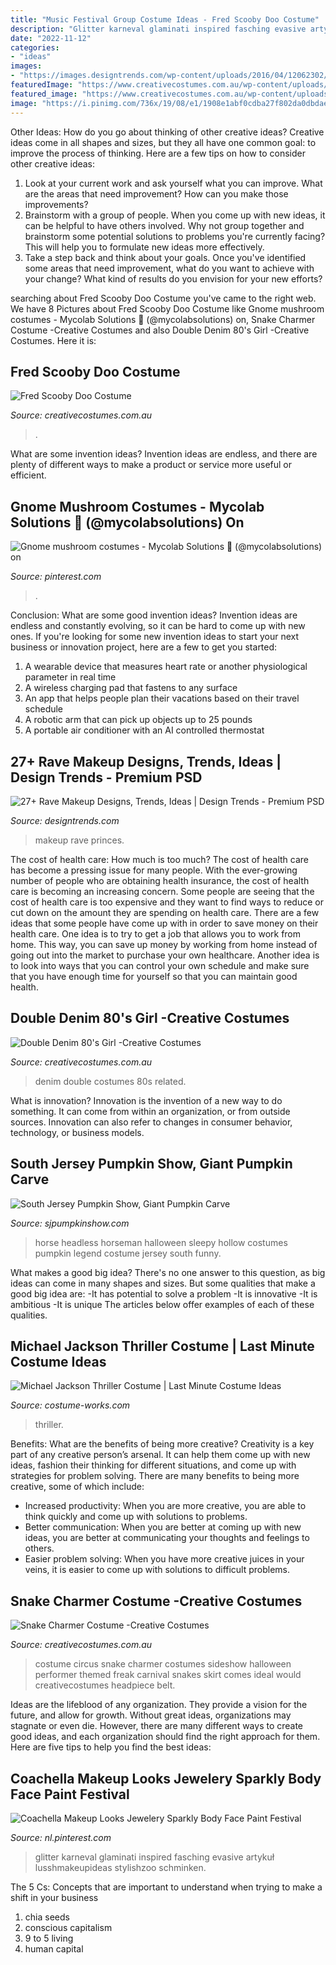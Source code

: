 ```yaml
---
title: "Music Festival Group Costume Ideas - Fred Scooby Doo Costume"
description: "Glitter karneval glaminati inspired fasching evasive artykuł lusshmakeupideas stylishzoo schminken"
date: "2022-11-12"
categories:
- "ideas"
images:
- "https://images.designtrends.com/wp-content/uploads/2016/04/12062302/Princes-Style-Rave-Makeup-1.jpg"
featuredImage: "https://www.creativecostumes.com.au/wp-content/uploads/2018/07/CC_April_18_124-768x1024.jpg"
featured_image: "https://www.creativecostumes.com.au/wp-content/uploads/2014/07/RWP_160_web.jpg"
image: "https://i.pinimg.com/736x/19/08/e1/1908e1abf0cdba27f802da0dbdae2479.jpg"
---
```



Other Ideas: How do you go about thinking of other creative ideas?
Creative ideas come in all shapes and sizes, but they all have one common goal: to improve the process of thinking. Here are a few tips on how to consider other creative ideas:
1. Look at your current work and ask yourself what you can improve. What are the areas that need improvement? How can you make those improvements?
2. Brainstorm with a group of people. When you come up with new ideas, it can be helpful to have others involved. Why not group together and brainstorm some potential solutions to problems you're currently facing? This will help you to formulate new ideas more effectively.
3. Take a step back and think about your goals. Once you've identified some areas that need improvement, what do you want to achieve with your change? What kind of results do you envision for your new efforts?

	

		
searching about Fred Scooby Doo Costume you've came to the right web. We have 8 Pictures about Fred Scooby Doo Costume like Gnome mushroom costumes - Mycolab Solutions 🍄 (@mycolabsolutions) on, Snake Charmer Costume -Creative Costumes and also Double Denim 80&#039;s Girl -Creative Costumes. Here it is:
		
    
## Fred Scooby Doo Costume

<img loading=lazy src="https://www.creativecostumes.com.au/wp-content/uploads/2018/07/CC_April_18_124-768x1024.jpg" onerror="this.onerror=null;this.src='https://tse2.mm.bing.net/th?id=OIP.1mWLH15EhDKUCnTcqwvPggHaJ4&amp;pid=15.1';" alt="Fred Scooby Doo Costume">

_Source: creativecostumes.com.au_

>. 

	

What are some invention ideas?
Invention ideas are endless, and there are plenty of different ways to make a product or service more useful or efficient.

    
## Gnome Mushroom Costumes - Mycolab Solutions 🍄 (@mycolabsolutions) On

<img loading=lazy src="https://i.pinimg.com/736x/19/08/e1/1908e1abf0cdba27f802da0dbdae2479.jpg" onerror="this.onerror=null;this.src='https://tse3.mm.bing.net/th?id=OIP.9FJv6NjICuBFFcw9OWSLLwHaHa&amp;pid=15.1';" alt="Gnome mushroom costumes - Mycolab Solutions 🍄 (@mycolabsolutions) on">

_Source: pinterest.com_

>. 

	

Conclusion: What are some good invention ideas?
Invention ideas are endless and constantly evolving, so it can be hard to come up with new ones. If you're looking for some new invention ideas to start your next business or innovation project, here are a few to get you started: 
1. A wearable device that measures heart rate or another physiological parameter in real time 
2. A wireless charging pad that fastens to any surface 
3. An app that helps people plan their vacations based on their travel schedule 
4. A robotic arm that can pick up objects up to 25 pounds 
5. A portable air conditioner with an AI controlled thermostat 

    
## 27+ Rave Makeup Designs, Trends, Ideas | Design Trends - Premium PSD

<img loading=lazy src="https://images.designtrends.com/wp-content/uploads/2016/04/12062302/Princes-Style-Rave-Makeup-1.jpg" onerror="this.onerror=null;this.src='https://tse4.mm.bing.net/th?id=OIP.Do0Z3XdxsYmRFqcuSb4jWQHaIZ&amp;pid=15.1';" alt="27+ Rave Makeup Designs, Trends, Ideas | Design Trends - Premium PSD">

_Source: designtrends.com_

>makeup rave princes. 

	

The cost of health care: How much is too much?
The cost of health care has become a pressing issue for many people. With the ever-growing number of people who are obtaining health insurance, the cost of health care is becoming an increasing concern. Some people are seeing that the cost of health care is too expensive and they want to find ways to reduce or cut down on the amount they are spending on health care. There are a few ideas that some people have come up with in order to save money on their health care. One idea is to try to get a job that allows you to work from home. This way, you can save up money by working from home instead of going out into the market to purchase your own healthcare. Another idea is to look into ways that you can control your own schedule and make sure that you have enough time for yourself so that you can maintain good health.

    
## Double Denim 80&#039;s Girl -Creative Costumes

<img loading=lazy src="https://www.creativecostumes.com.au/wp-content/uploads/2014/07/RWP_160_web.jpg" onerror="this.onerror=null;this.src='https://tse1.mm.bing.net/th?id=OIP.qOM1nznuNFavPPGr-o9zqgHaJ4&amp;pid=15.1';" alt="Double Denim 80&#039;s Girl -Creative Costumes">

_Source: creativecostumes.com.au_

>denim double costumes 80s related. 

	

What is innovation?
Innovation is the invention of a new way to do something. It can come from within an organization, or from outside sources. Innovation can also refer to changes in consumer behavior, technology, or business models.

    
## South Jersey Pumpkin Show, Giant Pumpkin Carve

<img loading=lazy src="http://www.sjpumpkinshow.com/headless-horseman-a.jpg" onerror="this.onerror=null;this.src='https://tse3.mm.bing.net/th?id=OIP._-B36kfdUaIz5p8g_B6QZgHaME&amp;pid=15.1';" alt="South Jersey Pumpkin Show, Giant Pumpkin Carve">

_Source: sjpumpkinshow.com_

>horse headless horseman halloween sleepy hollow costumes pumpkin legend costume jersey south funny. 

	

What makes a good big idea?
There's no one answer to this question, as big ideas can come in many shapes and sizes. But some qualities that make a good big idea are: 
-It has potential to solve a problem
-It is innovative
-It is ambitious
-It is unique 
The articles below offer examples of each of these qualities.

    
## Michael Jackson Thriller Costume | Last Minute Costume Ideas

<img loading=lazy src="https://photos.costume-works.com/full/michael_jackson_thriller3.jpg" onerror="this.onerror=null;this.src='https://tse2.mm.bing.net/th?id=OIP.wNb_EwZyrsvnxaeUFb8BdAHaPZ&amp;pid=15.1';" alt="Michael Jackson Thriller Costume | Last Minute Costume Ideas">

_Source: costume-works.com_

>thriller. 

	

Benefits: What are the benefits of being more creative?
Creativity is a key part of any creative person’s arsenal. It can help them come up with new ideas, fashion their thinking for different situations, and come up with strategies for problem solving. There are many benefits to being more creative, some of which include: 
- Increased productivity: When you are more creative, you are able to think quickly and come up with solutions to problems.
- Better communication: When you are better at coming up with new ideas, you are better at communicating your thoughts and feelings to others.
- Easier problem solving: When you have more creative juices in your veins, it is easier to come up with solutions to difficult problems.

    
## Snake Charmer Costume -Creative Costumes

<img loading=lazy src="https://www.creativecostumes.com.au/wp-content/uploads/2013/06/P1030666.jpg" onerror="this.onerror=null;this.src='https://tse4.mm.bing.net/th?id=OIP.hdqr93oUgvH81UzMmzvQ5wHaL9&amp;pid=15.1';" alt="Snake Charmer Costume -Creative Costumes">

_Source: creativecostumes.com.au_

>costume circus snake charmer costumes sideshow halloween performer themed freak carnival snakes skirt comes ideal would creativecostumes headpiece belt. 

	

Ideas are the lifeblood of any organization. They provide a vision for the future, and allow for growth. Without great ideas, organizations may stagnate or even die. However, there are many different ways to create good ideas, and each organization should find the right approach for them. Here are five tips to help you find the best ideas:

    
## Coachella Makeup Looks Jewelery Sparkly Body Face Paint Festival

<img loading=lazy src="https://i.pinimg.com/736x/de/97/24/de972498bc1bb9aa6ce65a2dc8461534.jpg" onerror="this.onerror=null;this.src='https://tse4.mm.bing.net/th?id=OIP.BkL2Jlddbuav2gJ3YVOMbgAAAA&amp;pid=15.1';" alt="Coachella Makeup Looks Jewelery Sparkly Body Face Paint Festival">

_Source: nl.pinterest.com_

>glitter karneval glaminati inspired fasching evasive artykuł lusshmakeupideas stylishzoo schminken. 

	

The 5 Cs: Concepts that are important to understand when trying to make a shift in your business
1. chia seeds
2. conscious capitalism
3. 9 to 5 living
4. human capital

